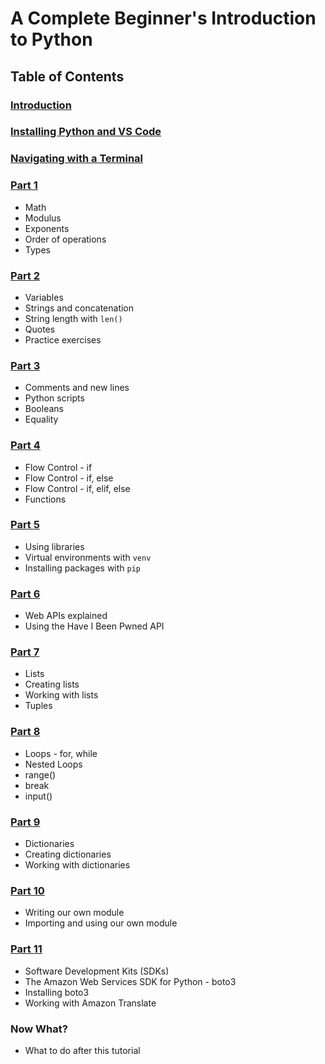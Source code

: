 # A Complete Beginner's Introduction to Python

## Table of Contents

### [Introduction](introduction.md)

### [Installing Python and VS Code](installing-python-and-vscode.md)

### [Navigating with a Terminal](navigating-with-a-terminal.md)

### [Part 1](part1.md)

- Math
- Modulus
- Exponents
- Order of operations
- Types

### [Part 2](part2.md)

- Variables
- Strings and concatenation
- String length with `len()`
- Quotes
- Practice exercises

### [Part 3](part3.md)

- Comments and new lines
- Python scripts
- Booleans
- Equality

### [Part 4](part4.md)

- Flow Control - if 
- Flow Control - if, else
- Flow Control - if, elif, else
- Functions

### [Part 5](part5.md) 

- Using libraries
- Virtual environments with `venv`
- Installing packages with `pip`

### [Part 6](part6.md)

- Web APIs explained
- Using the Have I Been Pwned API

### [Part 7](part7.md)

- Lists
- Creating lists
- Working with lists
- Tuples

### [Part 8](part8.md)

- Loops - for, while
- Nested Loops
- range()
- break
- input()

### [Part 9](part9.md)

- Dictionaries
- Creating dictionaries
- Working with dictionaries

### [Part 10](part10.md)

- Writing our own module
- Importing and using our own module

### [Part 11](part11.md)

- Software Development Kits (SDKs)
- The Amazon Web Services SDK for Python - boto3
- Installing boto3
- Working with Amazon Translate 

### Now What?

- What to do after this tutorial